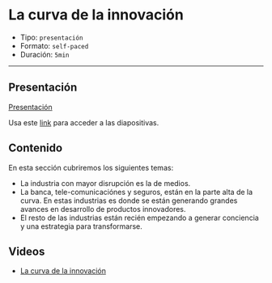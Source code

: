 # La curva de la innovación

* Tipo: `presentación`
* Formato: `self-paced`
* Duración: `5min`

***

## Presentación

[Presentación](https://docs.google.com/presentation/d/e/2PACX-1vS0gMOjstTaoMxl_5DX1WQVqo15uicY2xDZkQS2OV_sKo_WM_IjL6MOc6cRcxeORe9eqvOQiMuUzBWD/pub?start=false&loop=false&delayms=3000)

Usa este [link](https://docs.google.com/presentation/d/1pE-qRWqBe6k3U-m5ChIzBDQtd1yk3VuZf1qOCyRsokw/edit#slide=id.g3b4a85d9db_0_0)
para acceder a las diapositivas.

## Contenido

En esta sección cubriremos los siguientes temas:

* La industria con mayor disrupción es la de medios.
* La banca, tele-comunicaciónes y seguros, están en la parte alta de la curva.
  En estas industrias es donde se están generando grandes avances en desarrollo
  de productos innovadores.
* El resto de las industrias están recién empezando a generar conciencia y una
  estrategia para transformarse.

## Videos

* [La curva de la innovación](https://www.useloom.com/share/0d9a2cfe1a724c2ea32e21ad3dedefd5)